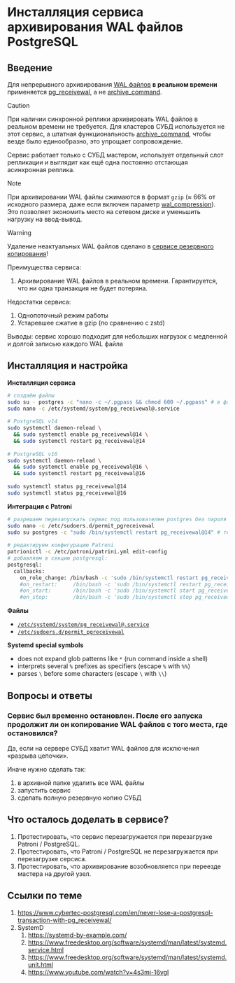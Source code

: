 # Инсталляция сервиса архивирования WAL файлов PostgreSQL

## Введение

Для непрерывного архивирования [WAL файлов](https://postgrespro.ru/docs/postgresql/16/continuous-archiving) **в реальном времени** применяется [pg_receivewal](https://postgrespro.ru/docs/postgresql/16/app-pgreceivewal), а не [archive_command](https://postgrespro.ru/docs/postgresql/16/runtime-config-wal#GUC-ARCHIVE-COMMAND).

> [!CAUTION]
> При наличии синхронной реплики архивировать WAL файлов в реальном времени не требуется. Для кластеров СУБД используется не этот сервис, а штатная функциональность [archive_command](https://postgrespro.ru/docs/postgresql/16/runtime-config-wal#GUC-ARCHIVE-COMMAND), чтобы везде было единообразно, это упрощает сопровождение.

Сервис работает только с СУБД мастером, использует отдельный слот репликации и выглядит как ещё одна постоянно отстающая асинхронная реплика.

> [!NOTE]
> При архивировании WAL файлы сжимаются в формат `gzip` (≈ 66% от исходного размера, даже если включен параметр [wal_compression](https://postgrespro.ru/docs/postgresql/16/runtime-config-wal#GUC-WAL-COMPRESSION)). Это позволяет экономить место на сетевом диске и уменьшить нагрузку на ввод-вывод.

> [!WARNING]
> Удаление неактуальных WAL файлов сделано в [сервисе резервного копирования](../pg_backup)!

Преимущества сервиса:
1. Архивирование WAL файлов в реальном времени. Гарантируется, что ни одна транзакция не будет потеряна.

Недостатки сервиса:
1. Однопоточный режим работы
1. Устаревшее сжатие в gzip (по сравнению с zstd)

Выводы: сервис хорошо подходит для небольших нагрузок с медленной и долгой записью каждого WAL файла

## Инсталляция и настройка

**Инсталляция сервиса**
```bash
# создаём файлы
sudo su - postgres -c "nano -c ~/.pgpass && chmod 600 ~/.pgpass" # в файле нужно сохранить пароль для пользователя bkp_replicator
sudo nano -c /etc/systemd/system/pg_receivewal@.service
 
# PostgreSQL v14
sudo systemctl daemon-reload \
  && sudo systemctl enable pg_receivewal@14 \
  && sudo systemctl restart pg_receivewal@14
 
# PostgreSQL v16
sudo systemctl daemon-reload \
  && sudo systemctl enable pg_receivewal@16 \
  && sudo systemctl restart pg_receivewal@16
 
sudo systemctl status pg_receivewal@14
sudo systemctl status pg_receivewal@16
```

**Интеграция с Patroni**
```bash
# разрешаем перезапускать сервис под пользователем postgres без пароля
sudo nano -c /etc/sudoers.d/permit_pgreceivewal
sudo su postgres -c "sudo /bin/systemctl restart pg_receivewal@14" # тестируем перезапуск
 
# редактируем конфигурацию Patroni
patrionictl -c /etc/patroni/patrini.yml edit-config
# добавляем в секцию postgresql:
postgresql:
  callbacks:
    on_role_change: /bin/bash -c 'sudo /bin/systemctl restart pg_receivewal@14'
    #on_restart:     /bin/bash -c 'sudo /bin/systemctl restart pg_receivewal@14' # закомментировано, т.к. это сделано в настройках pg_receivewal@.service через PartOf=
    #on_start:       /bin/bash -c 'sudo /bin/systemctl start pg_receivewal@14'   # закомментировано, т.к. это сделано в настройках pg_receivewal@.service через PartOf=
    #on_stop:        /bin/bash -c 'sudo /bin/systemctl stop pg_receivewal@14'    # закомментировано, т.к. это сделано в настройках pg_receivewal@.service через PartOf=
```

**Файлы**
* [`/etc/systemd/system/pg_receivewal@.service`](pg_receivewal@.service)
* [`/etc/sudoers.d/permit_pgreceivewal`](permit_pgreceivewal)

**Systemd special symbols**
* does not expand glob patterns like `*` (run command inside a shell)
* interprets several `%` prefixes as specifiers (escape `%` with `%%`)
* parses `\` before some characters (escape `\` with `\\`)

## Вопросы и ответы

### Сервис был временно остановлен. После его запуска продолжит ли он копирование WAL файлов с того места, где остановился?
Да, если на сервере СУБД хватит WAL файлов для исключения «разрыва цепочки».

Иначе нужно сделать так:
1. в архивной папке удалить все WAL файлы
1. запустить сервис
1. сделать полную резервную копию СУБД

## Что осталось доделать в сервисе?

1. Протестировать, что сервис перезагружается при перезагрузке Patroni / PostgreSQL.
1. Протестировать, что Patroni / PostgreSQL не перезагружается при перезагрузке серсиса.
1. Протестировать, что архивирование возобновляется при переезде мастера на другой узел.

## Ссылки по теме

1. https://www.cybertec-postgresql.com/en/never-lose-a-postgresql-transaction-with-pg_receivewal/
1. SystemD
   1. https://systemd-by-example.com/
   1. https://www.freedesktop.org/software/systemd/man/latest/systemd.service.html
   1. https://www.freedesktop.org/software/systemd/man/latest/systemd.unit.html
   1. https://www.youtube.com/watch?v=4s3mi-16vgI
